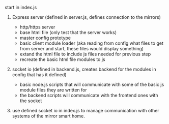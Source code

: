 start in index.js

1. Express server (defined in server.js, defines connection to the mirrors)
    - http/https server
    - base html file (only test that the server works)
    - master config prototype
    - basic client module loader (aka reading from config what files to get from server and start, these files would display something)
    - extand the html file to include js files needed for previous step
    - recreate the basic html file modules to js

2. socket io (defined in backend.js, creates backend for the modules in config that has it defined)
    - basic node.js scripts that will communicate with some of the basic js module files they are written for
    - the backend scripts will communicate with the frontend ones with the socket

3. use defined socket io in index.js to manage communication with other systems of the mirror smart home.
